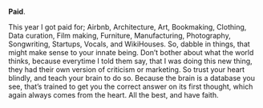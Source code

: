 **Paid**.

This year I got paid for; Airbnb, Architecture, Art, Bookmaking, Clothing, Data curation, Film making, Furniture, Manufacturing, Photography, Songwriting, Startups, Vocals, and WikiHouses. So, dabble in things, that might make sense to your innate being. Don’t bother about what the world thinks, because everytime I told them say, that I was doing this new thing, they had their own version of criticism or marketing. So trust your heart blindly, and teach your brain to do so. Because the brain is a database you see, that’s trained to get you the correct answer on its first thought, which again always comes from the heart. All the best, and have faith.

